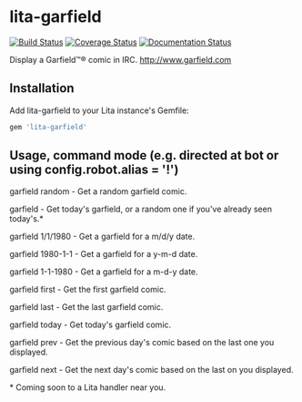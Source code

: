 # lita-garfield

[![Build Status](https://travis-ci.org/onewheelskyward/lita-onewheel-garfield.png?branch=master)](https://travis-ci.org/onewheelskyward/lita-onewheel-garfield)
[![Coverage Status](https://coveralls.io/repos/onewheelskyward/lita-onewheel-garfield/badge.png)](https://coveralls.io/r/onewheelskyward/lita-onewheel-garfield)
[![Documentation Status](https://readthedocs.org/projects/lita-onewheel-garfield/badge/?version=latest)](https://readthedocs.org/projects/lita-onewheel-garfield/?badge=latest)

Display a Garfield™® comic in IRC.  http://www.garfield.com

## Installation

Add lita-garfield to your Lita instance's Gemfile:

``` ruby
gem 'lita-garfield'
```

## Usage, command mode (e.g. directed at bot or using config.robot.alias = '!')

garfield random - Get a random garfield comic.

garfield - Get today's garfield, or a random one if you've already seen today's.*

garfield 1/1/1980 - Get a garfield for a m/d/y date.

garfield 1980-1-1 - Get a garfield for a y-m-d date.

garfield 1-1-1980 - Get a garfield for a m-d-y date.

garfield first - Get the first garfield comic.

garfield last - Get the last garfield comic.

garfield today - Get today's garfield comic.

garfield prev - Get the previous day's comic based on the last one you displayed.

garfield next - Get the next day's comic based on the last on you displayed.

\* Coming soon to a Lita handler near you.
